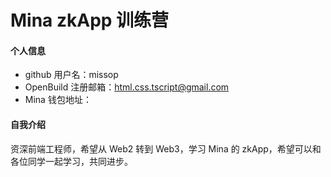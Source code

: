 # Mina zkApp 训练营


#### 个人信息

- github 用户名：missop
- OpenBuild 注册邮箱：html.css.tscript@gmail.com
- Mina 钱包地址：

#### 自我介绍
资深前端工程师，希望从 Web2 转到 Web3，学习 Mina 的 zkApp，希望可以和各位同学一起学习，共同进步。

